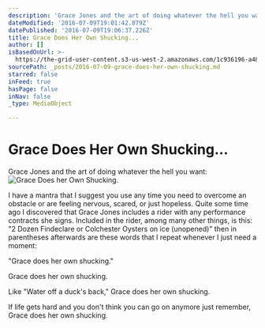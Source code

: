 ```yaml
---
description: 'Grace Jones and the art of doing whatever the hell you want:'
dateModified: '2016-07-09T19:01:42.879Z'
datePublished: '2016-07-09T19:06:37.226Z'
title: Grace Does Her Own Shucking...
author: []
isBasedOnUrl: >-
  https://the-grid-user-content.s3-us-west-2.amazonaws.com/1c936196-a482-4e88-9a69-1ed79e8b6880.jpg
sourcePath: _posts/2016-07-09-grace-does-her-own-shucking.md
starred: false
inFeed: true
hasPage: false
inNav: false
_type: MediaObject

---
```

# Grace Does Her Own Shucking...

Grace Jones and the art of doing whatever the hell you want:
![Grace Does her Own Shucking.](https://the-grid-user-content.s3-us-west-2.amazonaws.com/1c936196-a482-4e88-9a69-1ed79e8b6880.jpg)

I have a mantra that I suggest you use any time you need to overcome an obstacle or are feeling nervous, scared, or just hopeless. Quite some time ago I discovered that Grace Jones includes a rider with any performance contracts she signs. Included in the rider, among many other things, is this: "2 Dozen Findeclare or Colchester Oysters on ice (unopened)" then in parentheses afterwards are these words that I repeat whenever I just need a moment:

"Grace does her own shucking."

Grace does her own shucking.

Like "Water off a duck's back," Grace does her own shucking.

If life gets hard and you don't think you can go on anymore just remember, Grace does her own shucking.